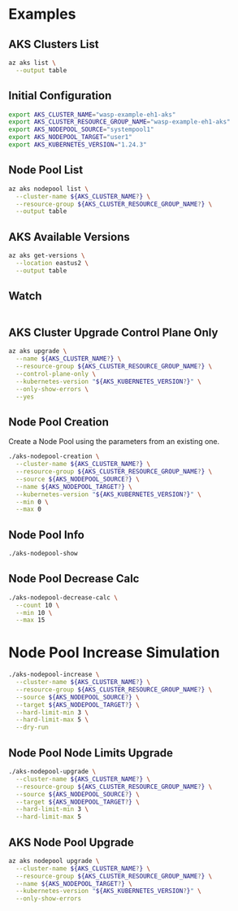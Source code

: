 # Examples

## AKS Clusters List

```bash
az aks list \
  --output table
```

## Initial Configuration

```bash
export AKS_CLUSTER_NAME="wasp-example-eh1-aks"
export AKS_CLUSTER_RESOURCE_GROUP_NAME="wasp-example-eh1-aks"
export AKS_NODEPOOL_SOURCE="systempool1"
export AKS_NODEPOOL_TARGET="user1"
export AKS_KUBERNETES_VERSION="1.24.3"
```

## Node Pool List

```bash
az aks nodepool list \
  --cluster-name ${AKS_CLUSTER_NAME?} \
  --resource-group ${AKS_CLUSTER_RESOURCE_GROUP_NAME?} \
  --output table
```

## AKS Available Versions

```bash
az aks get-versions \
  --location eastus2 \
  --output table
```

## Watch

```bash

```

## AKS Cluster Upgrade Control Plane Only

```bash
az aks upgrade \
  --name ${AKS_CLUSTER_NAME?} \
  --resource-group ${AKS_CLUSTER_RESOURCE_GROUP_NAME?} \
  --control-plane-only \
  --kubernetes-version "${AKS_KUBERNETES_VERSION?}" \
  --only-show-errors \
  --yes
```

## Node Pool Creation

Create a Node Pool using the parameters from an existing one.

```bash
./aks-nodepool-creation \
  --cluster-name ${AKS_CLUSTER_NAME?} \
  --resource-group ${AKS_CLUSTER_RESOURCE_GROUP_NAME?} \
  --source ${AKS_NODEPOOL_SOURCE?} \
  --name ${AKS_NODEPOOL_TARGET?} \
  --kubernetes-version "${AKS_KUBERNETES_VERSION?}" \
  --min 0 \
  --max 0
```

## Node Pool Info

```bash
./aks-nodepool-show
```

## Node Pool Decrease Calc

```bash
./aks-nodepool-decrease-calc \
  --count 10 \
  --min 10 \
  --max 15
```

# Node Pool Increase Simulation

```bash
./aks-nodepool-increase \
  --cluster-name ${AKS_CLUSTER_NAME?} \
  --resource-group ${AKS_CLUSTER_RESOURCE_GROUP_NAME?} \
  --source ${AKS_NODEPOOL_SOURCE?} \
  --target ${AKS_NODEPOOL_TARGET?} \
  --hard-limit-min 3 \
  --hard-limit-max 5 \
  --dry-run
```

## Node Pool Node Limits Upgrade

```bash
./aks-nodepool-upgrade \
  --cluster-name ${AKS_CLUSTER_NAME?} \
  --resource-group ${AKS_CLUSTER_RESOURCE_GROUP_NAME?} \
  --source ${AKS_NODEPOOL_SOURCE?} \
  --target ${AKS_NODEPOOL_TARGET?} \
  --hard-limit-min 3 \
  --hard-limit-max 5
```

## AKS Node Pool Upgrade

```bash
az aks nodepool upgrade \
  --cluster-name ${AKS_CLUSTER_NAME?} \
  --resource-group ${AKS_CLUSTER_RESOURCE_GROUP_NAME?} \
  --name ${AKS_NODEPOOL_TARGET?} \
  --kubernetes-version "${AKS_KUBERNETES_VERSION?}" \
  --only-show-errors
```
